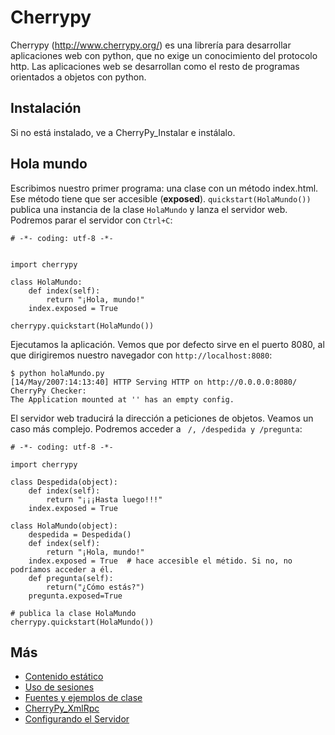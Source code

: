 # Cherrypy #

Cherrypy (http://www.cherrypy.org/) es una librería para desarrollar aplicaciones web con python, que no exige un conocimiento del protocolo http. Las aplicaciones web se desarrollan como el resto de programas orientados a objetos con python.

## Instalación ##
Si no está instalado, ve a CherryPy\_Instalar e instálalo.

## Hola mundo ##
Escribimos nuestro primer programa: una clase con un método index.html. Ese método tiene que ser accesible (**exposed**). `quickstart(HolaMundo())` publica una instancia de la clase `HolaMundo` y lanza el servidor web. Podremos parar el servidor con `Ctrl+C`:
```
# -*- coding: utf-8 -*-


import cherrypy

class HolaMundo:
    def index(self):
        return "¡Hola, mundo!"
    index.exposed = True
    
cherrypy.quickstart(HolaMundo())
```
Ejecutamos la aplicación. Vemos que por defecto sirve en el puerto 8080, al que dirigiremos nuestro navegador con `http://localhost:8080`:
```
$ python holaMundo.py
[14/May/2007:14:13:40] HTTP Serving HTTP on http://0.0.0.0:8080/
CherryPy Checker:
The Application mounted at '' has an empty config.
```

El servidor web traducirá la dirección a peticiones de objetos. Veamos un caso más complejo. Podremos acceder a ` /, /despedida y /pregunta`:
```
# -*- coding: utf-8 -*-

import cherrypy

class Despedida(object):
    def index(self):
        return "¡¡¡Hasta luego!!!"
    index.exposed = True

class HolaMundo(object):
    despedida = Despedida()
    def index(self):
        return "¡Hola, mundo!"
    index.exposed = True  # hace accesible el métido. Si no, no podríamos acceder a él.
    def pregunta(self):
        return("¿Cómo estás?")
    pregunta.exposed=True

# publica la clase HolaMundo
cherrypy.quickstart(HolaMundo())
```

## Más ##
  * [Contenido estático](CherrypyEstatico.md)
  * [Uso de sesiones](SesionesCherrypy.md)
  * [Fuentes y ejemplos de clase](http://asi-iesenlaces.googlecode.com/svn/trunk/cherrypy/)
  * [CherryPy\_XmlRpc](CherryPy_XmlRpc.md)
  * [Configurando el Servidor](Cherrypy_Configuracion.md)